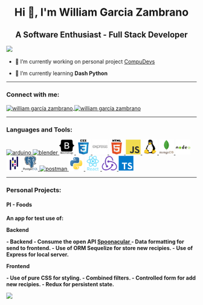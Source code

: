 <h1 align="center">Hi 👋, I'm William Garcia Zambrano</h1>
<h2 align="center"> <b> A Software Enthusiast - Full Stack Developer </b> </h2>

<img src="https://www.simplilearn.com/ice9/free_resources_article_thumb/full_front_back.jpg"/>

- 🔭 I’m currently working on personal project [CompuDevs](https://github.com/Thereapson/Proyecto-Final)

- 🌱 I’m currently learning **Dash Python**
<hr size="3px" color="gray" />
<h3 align="left"> <b> Connect with me: </b> </h3>
<p align="left">
<a href="https://linkedin.com/in/william garcía zambrano" target="blank"><img align="center" src="https://raw.githubusercontent.com/rahuldkjain/github-profile-readme-generator/master/src/images/icons/Social/linked-in-alt.svg" alt="william garcía zambrano" height="30" width="40" />
</a>
<a href="mailto:willygarciaz@gmail.com" target="blank"><img align="center" src="https://upload.wikimedia.org/wikipedia/commons/7/7e/Gmail_icon_%282020%29.svg" alt="william garcía zambrano" height="30" width="40" />
</a>
</p>
<hr size="3px" color="gray" />
<h3 align="left"> <b> Languages and Tools: </b> </h3>
<p align="left"> <a href="https://www.arduino.cc/" target="_blank" rel="noreferrer"> <img src="https://cdn.worldvectorlogo.com/logos/arduino-1.svg" alt="arduino" width="40" height="40"/> </a> <a href="https://www.blender.org/" target="_blank" rel="noreferrer"> <img src="https://download.blender.org/branding/community/blender_community_badge_white.svg" alt="blender" width="40" height="40"/> </a> <a href="https://getbootstrap.com" target="_blank" rel="noreferrer"> <img src="https://raw.githubusercontent.com/devicons/devicon/master/icons/bootstrap/bootstrap-plain-wordmark.svg" alt="bootstrap" width="40" height="40"/> </a> <a href="https://www.w3schools.com/css/" target="_blank" rel="noreferrer"> <img src="https://raw.githubusercontent.com/devicons/devicon/master/icons/css3/css3-original-wordmark.svg" alt="css3" width="40" height="40"/> </a> <a href="https://expressjs.com" target="_blank" rel="noreferrer"> <img src="https://raw.githubusercontent.com/devicons/devicon/master/icons/express/express-original-wordmark.svg" alt="express" width="40" height="40"/> </a> <a href="https://www.w3.org/html/" target="_blank" rel="noreferrer"> <img src="https://raw.githubusercontent.com/devicons/devicon/master/icons/html5/html5-original-wordmark.svg" alt="html5" width="40" height="40"/> </a> <a href="https://developer.mozilla.org/en-US/docs/Web/JavaScript" target="_blank" rel="noreferrer"> <img src="https://raw.githubusercontent.com/devicons/devicon/master/icons/javascript/javascript-original.svg" alt="javascript" width="40" height="40"/> </a> <a href="https://www.linux.org/" target="_blank" rel="noreferrer"> <img src="https://raw.githubusercontent.com/devicons/devicon/master/icons/linux/linux-original.svg" alt="linux" width="40" height="40"/> </a> <a href="https://www.mongodb.com/" target="_blank" rel="noreferrer"> <img src="https://raw.githubusercontent.com/devicons/devicon/master/icons/mongodb/mongodb-original-wordmark.svg" alt="mongodb" width="40" height="40"/> </a> <a href="https://nodejs.org" target="_blank" rel="noreferrer"> <img src="https://raw.githubusercontent.com/devicons/devicon/master/icons/nodejs/nodejs-original-wordmark.svg" alt="nodejs" width="40" height="40"/> </a> <a href="https://pandas.pydata.org/" target="_blank" rel="noreferrer"> <img src="https://raw.githubusercontent.com/devicons/devicon/2ae2a900d2f041da66e950e4d48052658d850630/icons/pandas/pandas-original.svg" alt="pandas" width="40" height="40"/> </a> <a href="https://www.postgresql.org" target="_blank" rel="noreferrer"> <img src="https://raw.githubusercontent.com/devicons/devicon/master/icons/postgresql/postgresql-original-wordmark.svg" alt="postgresql" width="40" height="40"/> </a> <a href="https://postman.com" target="_blank" rel="noreferrer"> <img src="https://www.vectorlogo.zone/logos/getpostman/getpostman-icon.svg" alt="postman" width="40" height="40"/> </a> <a href="https://www.python.org" target="_blank" rel="noreferrer"> <img src="https://raw.githubusercontent.com/devicons/devicon/master/icons/python/python-original.svg" alt="python" width="40" height="40"/> </a> <a href="https://reactjs.org/" target="_blank" rel="noreferrer"> <img src="https://raw.githubusercontent.com/devicons/devicon/master/icons/react/react-original-wordmark.svg" alt="react" width="40" height="40"/> </a> <a href="https://redux.js.org" target="_blank" rel="noreferrer"> <img src="https://raw.githubusercontent.com/devicons/devicon/master/icons/redux/redux-original.svg" alt="redux" width="40" height="40"/> </a> <a href="https://www.typescriptlang.org/" target="_blank" rel="noreferrer"> <img src="https://raw.githubusercontent.com/devicons/devicon/master/icons/typescript/typescript-original.svg" alt="typescript" width="40" height="40"/> </a> </p>

<hr size="3px" color="gray" />

<h3 align="left"> <b> Personal Projects: </b> </h3>

<h4> PI - Foods <h4>

<p align="left"> An app for test use of: <p>
<p align="left"> Backend <p>
<p align="left"> - Backend - Consume the open API <a href="https://api.spoonacular.com"> Spoonacular </a>  - Data formatting for send to frontend.  - Use of ORM Sequelize for store new recipies. - Use of Express for local server. <p>
<p align="left"> Frontend <p>
<p align="left"> - Use of pure CSS for styling.  - Combined filters.  - Controlled form for add new recipies. - Redux for persistent state. <p>
<img  src="https://res.cloudinary.com/compudevsphotos/image/upload/v1669217622/personalProjects/foods_urboyf.png" width="400px"/>
